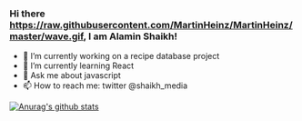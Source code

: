 ### Hi there https://raw.githubusercontent.com/MartinHeinz/MartinHeinz/master/wave.gif, I am Alamin Shaikh!

- 🔭 I’m currently working on a recipe database project
- 🌱 I’m currently learning React
- 💬 Ask me about javascript
- 📫 How to reach me: twitter @shaikh_media

[![Anurag's github stats](https://github-readme-stats.vercel.app/api?username=shaikhmedia)](https://github.com/anuraghazra/github-readme-stats)
